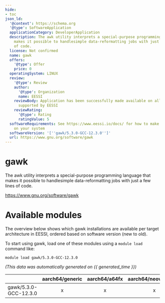 ```yaml
---
hide:
- toc
json_ld:
  '@context': https://schema.org
  '@type': SoftwareApplication
  applicationCategory: DeveloperApplication
  description: The awk utility interprets a special-purpose programming language that
    makes it possible to handlesimple data-reformatting jobs with just a few lines
    of code.
  license: Not confirmed
  name: gawk
  offers:
    '@type': Offer
    price: 0
  operatingSystem: LINUX
  review:
    '@type': Review
    author:
      '@type': Organization
      name: EESSI
    reviewBody: Application has been successfully made available on all architectures
      supported by EESSI
    reviewRating:
      '@type': Rating
      ratingValue: 5
  softwareRequirements: See https://www.eessi.io/docs/ for how to make EESSI available
    on your system
  softwareVersion: '[''gawk/5.3.0-GCC-12.3.0'']'
  url: https://www.gnu.org/software/gawk
---
```


gawk
====


The awk utility interprets a special-purpose programming language that makes it possible to handlesimple data-reformatting jobs with just a few lines of code.

https://www.gnu.org/software/gawk
# Available modules


The overview below shows which gawk installations are available per target architecture in EESSI, ordered based on software version (new to old).

To start using gawk, load one of these modules using a `module load` command like:

```shell
module load gawk/5.3.0-GCC-12.3.0
```

*(This data was automatically generated on {{ generated_time }})*

| |aarch64/generic|aarch64/a64fx|aarch64/neoverse_n1|aarch64/neoverse_v1|aarch64/nvidia/grace|x86_64/generic|x86_64/amd/zen2|x86_64/amd/zen3|x86_64/amd/zen4|x86_64/intel/cascadelake|x86_64/intel/haswell|x86_64/intel/icelake|x86_64/intel/sapphirerapids|x86_64/intel/skylake_avx512|
| :---: | :---: | :---: | :---: | :---: | :---: | :---: | :---: | :---: | :---: | :---: | :---: | :---: | :---: | :---: |
|gawk/5.3.0-GCC-12.3.0|x|x|x|x|x|x|x|x|x|x|x|x|x|x|
